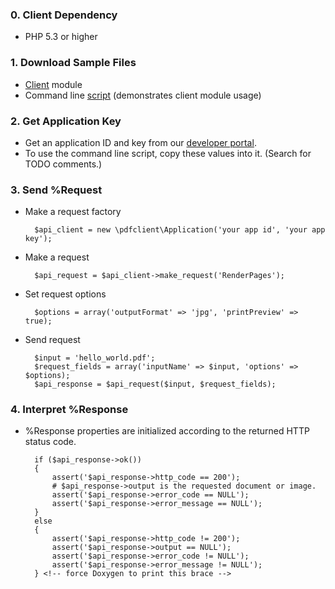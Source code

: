 <!-- this prevents Doxygen from putting excess space at the top of the page -->
### 0. Client Dependency

* PHP 5.3 or higher

### 1. Download Sample Files

* [Client](download/pdfclient.php) module
* Command line [script](download/pdfprocess.php)
(demonstrates client module usage)

### 2. Get Application Key

* Get an application ID and key from our
[developer portal](http://api.datalogics-cloud.com/).
* To use the command line script, copy these values into it.
(Search for TODO comments.)

### 3. Send %Request

* Make a request factory

        $api_client = new \pdfclient\Application('your app id', 'your app key');

* Make a request

        $api_request = $api_client->make_request('RenderPages');

* Set request options

        $options = array('outputFormat' => 'jpg', 'printPreview' => true);

* Send request 

        $input = 'hello_world.pdf';
        $request_fields = array('inputName' => $input, 'options' => $options);
        $api_response = $api_request($input, $request_fields);

### 4. Interpret %Response

* %Response properties are initialized according to the returned HTTP
status code.

        if ($api_response->ok())
        {
            assert('$api_response->http_code == 200');
            # $api_response->output is the requested document or image.
            assert('$api_response->error_code == NULL');
            assert('$api_response->error_message == NULL');
        }
        else
        {
            assert('$api_response->http_code != 200');
            assert('$api_response->output == NULL');
            assert('$api_response->error_code != NULL');
            assert('$api_response->error_message != NULL');
        } <!-- force Doxygen to print this brace -->

